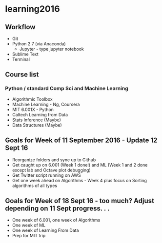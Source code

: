 # learning2016

## Workflow

* Git
* Python 2.7 (via Anaconda)
	* Jupyter - type jupyter notebook
* Sublime Text
* Terminal


## Course list
### Python / standard Comp Sci and Machine Learning
* Algorithmic Toolbox
* Machine Learning - Ng, Coursera
* MIT 6.001X - Python
* Caltech Learning from Data
* Stats Inference (Maybe)
* Data Structures (Maybe)

## Goals for Week of 11 September 2016 - Update 12 Sept 16
* Reorganize folders and sync up to Github
* Get caught up on 6.001 (Week 1 done!) and ML (Week 1 and 2 done except lab and Octave plot debugging)
* Get Twitter script running on AWS
* Get one week ahead on Algorithms - Week 4 plus focus on Sorting algorithms of all types

## Goals for Week of 18 Sept 16 - too much? Adjust depending on 11 Sept progress. . .
* One week of 6.001, one week of Algorithms
* One week of ML
* One week of Learning From Data
* Prep for MIT trip
	



